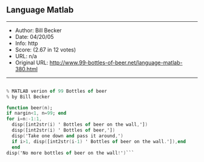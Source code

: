 
## Language Matlab ##
---
- Author: Bill Becker
- Date: 04/20/05
- Info: http
- Score:  (2.67 in 12 votes)
- URL: n/a
- Original URL: http://www.99-bottles-of-beer.net/language-matlab-380.html
---

```a href=http://www.mathworks.com>Click</a> for more information.

% MATLAB verion of 99 Bottles of beer
% by Bill Becker

function beer(n);
if nargin<1, n=99; end
for i=n:-1:1,
  disp([int2str(i) ' Bottles of beer on the wall,'])
  disp([int2str(i) ' Bottles of beer,'])
  disp('Take one down and pass it around,')
  if i>1, disp([int2str(i-1) ' Bottles of beer on the wall.']),end
  end
disp('No more bottles of beer on the wall!')```